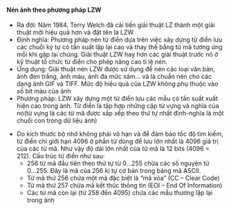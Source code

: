 
<h4> Nén ảnh theo phương pháp LZW </h4>

- Ra đời: Năm 1984, Terry Welch đã cải tiến giải thuật LZ thành một giải thuật mới hiệu quả hơn và đặt tên là LZW
- Định nghĩa: Phương pháp nén từ điển dựa trên việc xây dựng từ điển lưu các chuỗi ký tự có tần suất lặp lại cao và thay thế bằng từ mã tương ứng mỗi khi gặp lại chúng. Giải thuật LZW hay hơn các giải thuật trước nó ở kỹ thuật tổ chức từ điển cho phép nâng cao tỉ lệ nén.
- Ứng dụng: Giải thuật nén LZW được sử dụng để nén các loại văn bản, ảnh đen trắng, ảnh màu, ảnh đa mức xám... và là chuẩn nén cho các dạng ảnh GIF và TIFF. Mức độ hiệu quả của LZW không phụ thuộc vào số bít màu của ảnh
- Phương pháp: LZW xây dựng một từ điển lưu các mẫu có tần suất xuất hiện cao trong ảnh. Từ điển là tập hợp những cặp từ vựng và nghĩa của nó(từ vựng là các từ mã được sắp xếp theo thứ tự nhất định-nghĩa là một chuối con trong dữ liệu ảnh)
+ Do kích thước bộ nhớ không phải vô hạn và để đảm bảo tốc độ tìm kiếm, từ điển chỉ giới hạn 4096 ở phần tử dùng để lưu lớn nhất là 4096 giá trị của các từ mã. Như vậy độ dài lớn nhất của từ mã là 12 bits (4096 = 212). Cấu trúc từ điển như sau:
   - 256 từ mã đầu tiên theo thứ tự từ 0...255 chữa các số nguyên từ 0...255. Đây là mã của 256 kí tự cơ bản trong bảng mã ASCII. 
   - Từ mã thứ 256 chứa một mã đặc biệt là “mã xóa” (CC – Clear Code)
   - Từ mã thứ 257 chứa mã kết thúc thông tin (EOI – End Of Information)
   - Các từ mã còn lại (từ 258 đến 4095) chứa các mẫu thương lặp lại trong ảnh